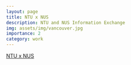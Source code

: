 ```yaml
---
layout: page
title: NTU x NUS
description: NTU and NUS Information Exchange
img: assets/img/vancouver.jpg
importance: 2
category: work
---
```


[NTU x NUS](https://lucky-reactor.notion.site/1ae33f409b0480a19ec4c6fafc585cbf?v=1ae33f409b0480cc906d000ce69bba13)
